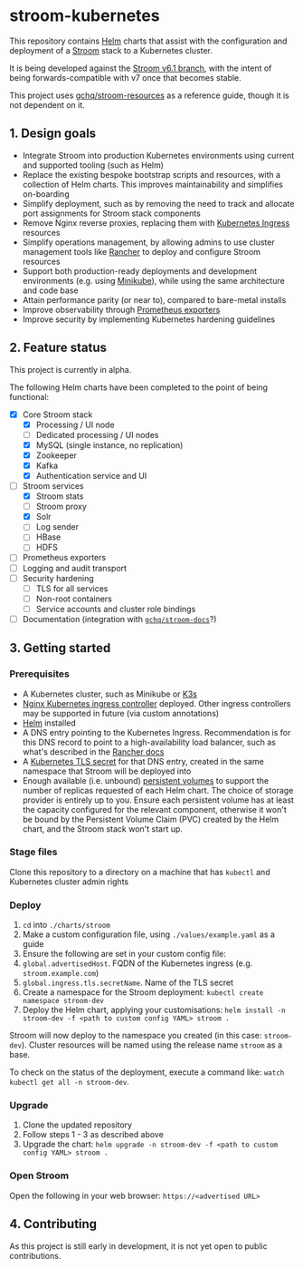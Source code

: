 # stroom-kubernetes
This repository contains [Helm](https://helm.sh) charts that assist with the configuration and deployment of a [Stroom](https://github.com/gchq/stroom) stack to a Kubernetes cluster.

It is being developed against the [Stroom v6.1 branch](https://github.com/gchq/stroom-resources/tree/6.1), with the intent of being forwards-compatible with v7 once that becomes stable.

This project uses [gchq/stroom-resources](https://github.com/gchq/stroom-resources) as a reference guide, though it is not dependent on it. 

## 1. Design goals

- Integrate Stroom into production Kubernetes environments using current and supported tooling (such as Helm)
- Replace the existing bespoke bootstrap scripts and resources, with a collection of Helm charts. This improves maintainability and simplifies on-boarding
- Simplify deployment, such as by removing the need to track and allocate port assignments for Stroom stack components
- Remove Nginx reverse proxies, replacing them with [Kubernetes Ingress](https://kubernetes.io/docs/concepts/services-networking/ingress) resources
- Simplify operations management, by allowing admins to use cluster management tools like [Rancher](https://rancher.com) to deploy and configure Stroom resources
- Support both production-ready deployments and development environments (e.g. using [Minikube](https://minikube.sigs.k8s.io)), while using the same architecture and code base
- Attain performance parity (or near to), compared to bare-metal installs
- Improve observability through [Prometheus exporters](https://prometheus.io/docs/instrumenting/exporters)
- Improve security by implementing Kubernetes hardening guidelines

## 2. Feature status

This project is currently in alpha.

The following Helm charts have been completed to the point of being functional:

* [x] Core Stroom stack
    * [x] Processing / UI node
    * [ ] Dedicated processing / UI nodes
    * [x] MySQL (single instance, no replication)
    * [x] Zookeeper
    * [x] Kafka
    * [x] Authentication service and UI
* [ ] Stroom services
    * [x] Stroom stats
    * [ ] Stroom proxy
    * [x] Solr
    * [ ] Log sender
    * [ ] HBase
    * [ ] HDFS
* [ ] Prometheus exporters
* [ ] Logging and audit transport
* [ ] Security hardening
    * [ ] TLS for all services
    * [ ] Non-root containers
    * [ ] Service accounts and cluster role bindings
* [ ] Documentation (integration with [`gchq/stroom-docs`](https://github.com/gchq/stroom-docs)?)

## 3. Getting started

### Prerequisites

* A Kubernetes cluster, such as Minikube or [K3s](https://rancher.com/docs/k3s)
* [Nginx Kubernetes ingress controller](https://kubernetes.github.io/ingress-nginx) deployed. Other ingress controllers may be supported in future (via custom annotations)
* [Helm](https://helm.sh) installed
* A DNS entry pointing to the Kubernetes Ingress. Recommendation is for this DNS record to point to a high-availability load balancer, such as what's described in the [Rancher docs](https://rancher.com/docs/k3s/latest/en/architecture/#high-availability-with-an-external-db)
* A [Kubernetes TLS secret](https://kubernetes.io/docs/concepts/configuration/secret/#tls-secrets) for that DNS entry, created in the same namespace that Stroom will be deployed into
* Enough available (i.e. unbound) [persistent volumes](https://kubernetes.io/docs/concepts/storage/persistent-volumes) to support the number of replicas requested of each Helm chart. The choice of storage provider is entirely up to you. Ensure each persistent volume has at least the capacity configured for the relevant component, otherwise it won't be bound by the Persistent Volume Claim (PVC) created by the Helm chart, and the Stroom stack won't start up.

### Stage files

Clone this repository to a directory on a machine that has `kubectl` and Kubernetes cluster admin rights

### Deploy

1. `cd` into `./charts/stroom`
1. Make a custom configuration file, using `./values/example.yaml` as a guide
1. Ensure the following are set in your custom config file:
  1. `global.advertisedHost`. FQDN of the Kubernetes ingress (e.g. `stroom.example.com`)
  1. `global.ingress.tls.secretName`. Name of the TLS secret
1. Create a namespace for the Stroom deployment: `kubectl create namespace stroom-dev`
1. Deploy the Helm chart, applying your customisations: `helm install -n stroom-dev -f <path to custom config YAML> stroom .`

Stroom will now deploy to the namespace you created (in this case: `stroom-dev`). Cluster resources will be named using the release name `stroom` as a base.

To check on the status of the deployment, execute a command like: `watch kubectl get all -n stroom-dev`.

### Upgrade

1. Clone the updated repository 
1. Follow steps 1 - 3 as described above
1. Upgrade the chart: `helm upgrade -n stroom-dev -f <path to custom config YAML> stroom .`

### Open Stroom

Open the following in your web browser: `https://<advertised URL>`

## 4. Contributing

As this project is still early in development, it is not yet open to public contributions.
